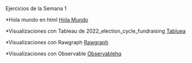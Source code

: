Ejercicios de la Semana 1

*Hola mundo en html [Hola Mundo](https://estebanotero.github.io/infovis/s1/holamundo.html)

*Visualizaciones con Tableau de 2022_election_cycle_fundraising [Tabluea](https://esteba*notero.github.io/infovis/s1/tableau.html)

*Visualizaciones con Rawgraph [Rawgraph](https://estebanotero.github.io/infovis/s1/rawgraph.html)

*Visualizaciones con Observable [Observablehq](https://estebanotero.github.io/infovis/s1/observablehq.html)
